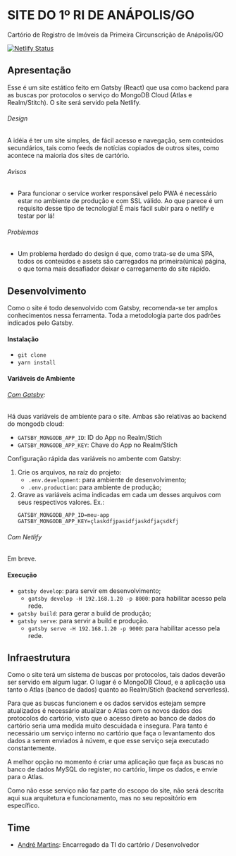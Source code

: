 # SITE DO 1º RI DE ANÁPOLIS/GO

Cartório de Registro de Imóveis da Primeira Circunscrição de Anápolis/GO

[![Netlify Status](https://api.netlify.com/api/v1/badges/b21d6f83-2824-404b-8f63-4d4ecc0ee483/deploy-status)](https://app.netlify.com/sites/cocky-williams-b215ac/deploys)

## Apresentação

Esse é um site estático feito em Gatsby (React) que usa como backend para as buscas por protocolos o serviço do MongoDB Cloud (Atlas e Realm/Stitch).
O site será servido pela Netlify.

###### Design

A idéia é ter um site simples, de fácil acesso e navegação, sem conteúdos secundários, tais como feeds de notícias copiados de outros sites, como acontece na maioria dos sites de cartório.

###### Avisos

- Para funcionar o service worker responsável pelo PWA é necessário estar no ambiente de produção e com SSL válido. Ao que parece é um requisito desse tipo de tecnologia! É mais fácil subir para o netlify e testar por lá!

###### Problemas

- Um problema herdado do design é que, como trata-se de uma SPA, todos os conteúdos e assets são carregados na primeira(única) página, o que torna mais desafiador deixar o carregamento do site rápido.

## Desenvolvimento

Como o site é todo desenvolvido com Gatsby, recomenda-se ter amplos conhecimentos nessa ferramenta. Toda a metodologia parte dos padrões indicados pelo Gatsby.

#### Instalação

- `git clone`
- `yarn install`

#### Variáveis de Ambiente

###### [Com Gatsby](https://www.gatsbyjs.org/docs/environment-variables/):

Há duas variáveis de ambiente para o site. Ambas são relativas ao backend do mongodb cloud:

- `GATSBY_MONGODB_APP_ID`: ID do App no Realm/Stich
- `GATSBY_MONGODB_APP_KEY`: Chave do App no Realm/Stich

Configuração rápida das variáveis no ambente com Gatsby:

1. Crie os arquivos, na raíz do projeto:
   - `.env.development`: para ambiente de desenvolvimento;
   - `.env.production`: para ambiente de produção;
2. Grave as variáveis acima indicadas em cada um desses arquivos com seus respectivos valores. Ex.:
   ```
   GATSBY_MONGODB_APP_ID=meu-app
   GATSBY_MONGODB_APP_KEY=çlaskdfjpasidfjaskdfjaçsdkfj
   ```

###### Com Netlify

Em breve.

#### Execução

- `gatsby develop`: para servir em desenvolvimento;
  - `gatsby develop -H 192.168.1.20 -p 8000`: para habilitar acesso pela rede.
- `gatsby build`: para gerar a build de produção;
- `gatsby serve`: para servir a build e produção.
  - `gatsby serve -H 192.168.1.20 -p 9000`: para habilitar acesso pela rede.

## Infraestrutura

Como o site terá um sistema de buscas por protocolos, tais dados deverão ser servido em algum lugar. O lugar é o MongoDB Cloud, e a aplicação usa tanto o Atlas (banco de dados) quanto ao Realm/Stich (backend serverless).

Para que as buscas funcionem e os dados servidos estejam sempre atualizados é necessário atualizar o Atlas com os novos dados dos protocolos do cartório, visto que o acesso direto ao banco de dados do cartório seria uma medida muito descuidada e insegura. Para tanto é necessário um serviço interno no cartório que faça o levantamento dos dados a serem enviados à núvem, e que esse serviço seja executado constantemente.

A melhor opção no momento é criar uma aplicação que faça as buscas no banco de dados MySQL do register, no cartório, limpe os dados, e envie para o Atlas.

Como não esse serviço não faz parte do escopo do site, não será descrita aqui sua arquitetura e funcionamento, mas no seu repositório em específico.

## Time

- [André Martins](https://github.com/fmartins-andre): Encarregado da TI do cartório / Desenvolvedor
